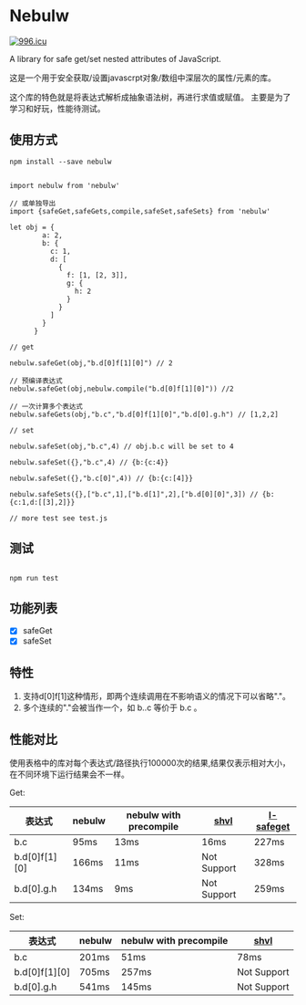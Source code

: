 # Nebulw

[![996.icu](https://img.shields.io/badge/link-996.icu-red.svg)](https://996.icu)

A library for safe get/set nested attributes of JavaScript.

这是一个用于安全获取/设置javascrpt对象/数组中深层次的属性/元素的库。

这个库的特色就是将表达式解析成抽象语法树，再进行求值或赋值。
主要是为了学习和好玩，性能待测试。

## 使用方式

```
npm install --save nebulw
```

```

import nebulw from 'nebulw'

// 或单独导出
import {safeGet,safeGets,compile,safeSet,safeSets} from 'nebulw'

let obj = {
        a: 2,
        b: {
          c: 1,
          d: [
            {
              f: [1, [2, 3]],
              g: {
                h: 2
              }
            }
          ]
        }
      }

// get

nebulw.safeGet(obj,"b.d[0]f[1][0]") // 2

// 预编译表达式
nebulw.safeGet(obj,nebulw.compile("b.d[0]f[1][0]")) //2

// 一次计算多个表达式
nebulw.safeGets(obj,"b.c","b.d[0]f[1][0]","b.d[0].g.h") // [1,2,2]

// set

nebulw.safeSet(obj,"b.c",4) // obj.b.c will be set to 4

nebulw.safeSet({},"b.c",4) // {b:{c:4}}

nebulw.safeSet({},"b.c[0]",4)) // {b:{c:[4]}}

nebulw.safeSets({},["b.c",1],["b.d[1]",2],["b.d[0][0]",3]) // {b:{c:1,d:[[3],2]}}

// more test see test.js

```

## 测试

```

npm run test

```

## 功能列表

- [X] safeGet
- [X] safeSet

## 特性

1. 支持d[0]f[1]这种情形，即两个连续调用在不影响语义的情况下可以省略"."。
2. 多个连续的"."会被当作一个，如 b..c 等价于 b.c 。

## 性能对比

使用表格中的库对每个表达式/路径执行100000次的结果,结果仅表示相对大小，在不同环境下运行结果会不一样。

Get:

|表达式|nebulw|nebulw with precompile|[shvl](https://github.com/robinvdvleuten/shvl)|[l-safeget](https://github.com/julyL/safeGethttps://github.com/julyL/safeGet)|
|-|-|-|-|-|
|b.c|95ms|13ms|16ms|227ms|
|b.d[0]f[1][0]|166ms|11ms|Not Support|328ms|
|b.d[0].g.h|134ms|9ms|Not Support|259ms|

Set:

|表达式|nebulw|nebulw with precompile|[shvl](https://github.com/robinvdvleuten/shvl)
|-|-|-|-|
|b.c|201ms|51ms|78ms|
|b.d[0]f[1][0]|705ms|257ms|Not Support|
|b.d[0].g.h|541ms|145ms|Not Support|
